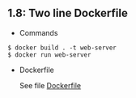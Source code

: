 ## 1.8: Two line Dockerfile

- Commands

```shell
$ docker build . -t web-server
$ docker run web-server
```

- Dockerfile

    See file  [Dockerfile](Dockerfile)
